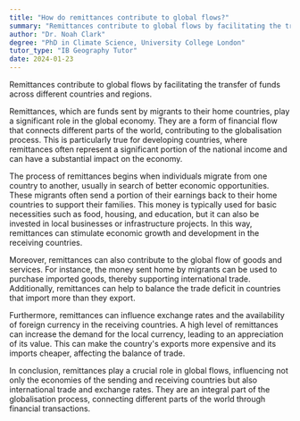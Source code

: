 ```yaml
---
title: "How do remittances contribute to global flows?"
summary: "Remittances contribute to global flows by facilitating the transfer of funds across different countries and regions."
author: "Dr. Noah Clark"
degree: "PhD in Climate Science, University College London"
tutor_type: "IB Geography Tutor"
date: 2024-01-23
---
```


Remittances contribute to global flows by facilitating the transfer of funds across different countries and regions.

Remittances, which are funds sent by migrants to their home countries, play a significant role in the global economy. They are a form of financial flow that connects different parts of the world, contributing to the globalisation process. This is particularly true for developing countries, where remittances often represent a significant portion of the national income and can have a substantial impact on the economy.

The process of remittances begins when individuals migrate from one country to another, usually in search of better economic opportunities. These migrants often send a portion of their earnings back to their home countries to support their families. This money is typically used for basic necessities such as food, housing, and education, but it can also be invested in local businesses or infrastructure projects. In this way, remittances can stimulate economic growth and development in the receiving countries.

Moreover, remittances can also contribute to the global flow of goods and services. For instance, the money sent home by migrants can be used to purchase imported goods, thereby supporting international trade. Additionally, remittances can help to balance the trade deficit in countries that import more than they export.

Furthermore, remittances can influence exchange rates and the availability of foreign currency in the receiving countries. A high level of remittances can increase the demand for the local currency, leading to an appreciation of its value. This can make the country's exports more expensive and its imports cheaper, affecting the balance of trade.

In conclusion, remittances play a crucial role in global flows, influencing not only the economies of the sending and receiving countries but also international trade and exchange rates. They are an integral part of the globalisation process, connecting different parts of the world through financial transactions.
    
